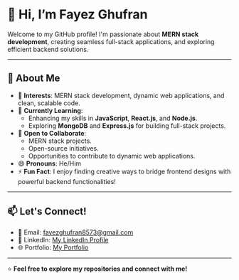 # 👋 Hi, I’m Fayez Ghufran  

Welcome to my GitHub profile! I'm passionate about **MERN stack development**, creating seamless full-stack applications, and exploring efficient backend solutions.

---

## 🌟 About Me  

- 👀 **Interests**: MERN stack development, dynamic web applications, and clean, scalable code.  
- 🌱 **Currently Learning**:  
  - Enhancing my skills in **JavaScript**, **React.js**, and **Node.js**.  
  - Exploring **MongoDB** and **Express.js** for building full-stack projects.  
- 💞️ **Open to Collaborate**:  
  - MERN stack projects.  
  - Open-source initiatives.  
  - Opportunities to contribute to dynamic web applications.  
- 😄 **Pronouns**: He/Him  
- ⚡ **Fun Fact**: I enjoy finding creative ways to bridge frontend designs with powerful backend functionalities!  

---

## 📫 Let's Connect!  

- 📧 Email: [fayezghufran8573@gmail.com](mailto:fayezghufran8573@gmail.com)  
- 💼 LinkedIn: [My LinkedIn Profile](www.linkedin.com/in/fayez-ghufran)  
- 🌐 Portfolio: [My Portfolio](https://fayez-portfolio-xi.vercel.app/)  

---

⭐️ **Feel free to explore my repositories and connect with me!**  
